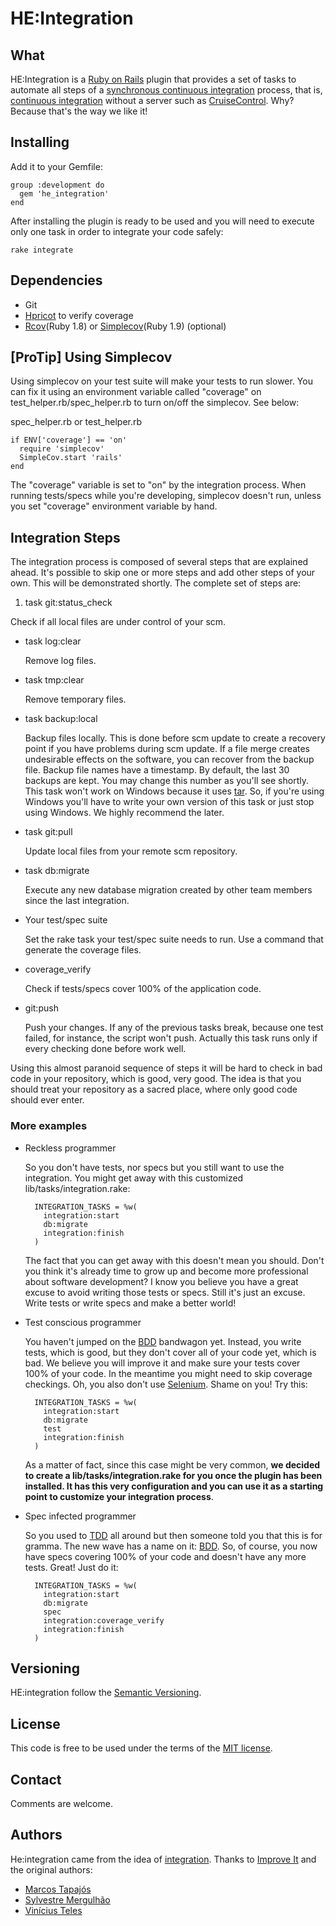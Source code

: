 # HE:Integration

## What

HE:Integration is a [Ruby on Rails][ror] plugin that provides a set of tasks to automate all steps of a [synchronous continuous integration][sci] process, that is, [continuous integration][ci] without a server such as [CruiseControl][cc]. Why? Because that's the way we like it!

## Installing

Add it to your Gemfile:

    group :development do
      gem 'he_integration'
    end

After installing the plugin is ready to be used and you will need to execute only one task in order to integrate your code safely:

    rake integrate

## Dependencies

* Git
* [Hpricot][h] to verify coverage
* [Rcov][rc](Ruby 1.8) or [Simplecov][sc](Ruby 1.9) (optional)

## [ProTip] Using Simplecov

Using simplecov on your test suite will make your tests to run slower. You can fix it using an environment variable called "coverage" on test_helper.rb/spec_helper.rb to turn on/off the simplecov. See below:

spec_helper.rb or test_helper.rb

    if ENV['coverage'] == 'on'
      require 'simplecov'
      SimpleCov.start 'rails'
    end

The "coverage" variable is set to "on" by the integration process. When running tests/specs while you're developing, simplecov doesn't run, unless you set "coverage" environment variable by hand.

## Integration Steps

The integration process is composed of several steps that are explained ahead. It's possible to skip one or more steps and add other steps of your own. This will be demonstrated shortly. The complete set of steps are:

1. task git:status_check

  Check if all local files are under control of your scm.

* task log:clear

  Remove log files.

* task tmp:clear

  Remove temporary files.

* task backup:local

  Backup files locally. This is done before scm update to create a recovery point if you have problems during scm update. If a file merge creates undesirable effects on the software, you can recover from the backup file.
  Backup file names have a timestamp. By default, the last 30 backups are kept. You may change this number as you'll see shortly. This task won't work on Windows because it uses [tar][]. So, if you're using Windows you'll have to write your own version of this task or just stop using Windows. We highly recommend the later.

* task git:pull

  Update local files from your remote scm repository.

* task db:migrate

  Execute any new database migration created by other team members since the last integration.

* Your test/spec suite

  Set the rake task your test/spec suite needs to run. Use a command that generate the coverage files.

* coverage_verify

  Check if tests/specs cover 100% of the application code.

* git:push

  Push your changes. If any of the previous tasks break, because one test failed, for instance, the script won't push. Actually this task runs only if every checking done before work well.

Using this almost paranoid sequence of steps it will be hard to check in bad code in your repository, which is good, very good. The idea is that you should treat your repository as a sacred place, where only good code should ever enter.

### More examples

* Reckless programmer

  So you don't have tests, nor specs but you still want to use the integration. You might get away with this customized lib/tasks/integration.rake:

        INTEGRATION_TASKS = %w(
          integration:start
          db:migrate
          integration:finish
        )

  The fact that you can get away with this doesn't mean you should. Don't you think it's already time to grow up and become more professional about software development? I know you believe you have a great excuse to avoid writing those tests or specs. Still it's just an excuse. Write tests or write specs and make a better world!

* Test conscious programmer

   You haven't jumped on the [BDD][BDD] bandwagon yet. Instead, you write tests, which is good, but they don't cover all of your code yet, which is bad. We believe you will improve it and make sure your tests cover 100% of your code. In the meantime you might need to skip coverage checkings. Oh, you also don't use [Selenium][sor]. Shame on you! Try this:

        INTEGRATION_TASKS = %w(
          integration:start
          db:migrate
          test
          integration:finish
        )

  As a matter of fact, since this case might be very common, **we decided to create a lib/tasks/integration.rake for you once the plugin has been installed. It has this very configuration and you can use it as a starting point to customize your integration process**.

* Spec infected programmer

  So you used to [TDD][TDD] all around but then someone told you that this is for gramma. The new wave has a name on it: [BDD][BDD]. So, of course, you now have specs covering 100% of your code and doesn't have any more tests. Great! Just do it:

        INTEGRATION_TASKS = %w(
          integration:start
          db:migrate
          spec
          integration:coverage_verify
          integration:finish
        )

## Versioning

HE:integration follow the [Semantic Versioning](http://semver.org/).

## License

This code is free to be used under the terms of the [MIT license][mit].

## Contact

Comments are welcome.

## Authors

He:integration came from the idea of [integration](https://github.com/tapajos/integration). Thanks to [Improve It][ii] and the original authors:

* [Marcos Tapajós][mt]
* [Sylvestre Mergulhão][sm]
* [Vinícius Teles][vt]


[piston]:  http://piston.rubyforge.org/
[mt]:    https://github.com/tapajos
[sm]:   https://github.com/mergulhao
[vt]:    http://www.improveit.com.br/vinicius
[f]:    http://rubyforge.org/forum/?group_id=4662
[s]:    http://subversion.tigris.org
[git]:  http://git.or.cz/
[h]:    http://code.whytheluckystiff.net/hpricot
[rc]:    http://eigenclass.org/hiki.rb?rcov
[sc]:    https://github.com/colszowka/simplecov
[sor]:  http://selenium-on-rails.openqa.org
[rs]:    http://rspec.info
[rz]:    http://rubyzip.sourceforge.net/
[ror]:  http://www.rubyonrails.org
[sci]:  http://jamesshore.com/Blog/Why%20I%20Dont%20Like%20CruiseControl.html
[co]:    http://www.improveit.com.br/en/contact
[mit]:  http://www.opensource.org/licenses/mit-license.php
[ci]:   http://martinfowler.com/articles/continuousIntegration.html
[cc]:   http://cruisecontrol.sourceforge.net
[tar]:  http://en.wikipedia.org/wiki/Tar_%28file_format%29
[BDD]:  http://en.wikipedia.org/wiki/Behavior_driven_development
[TDD]:  http://en.wikipedia.org/wiki/Test-driven_development
[ii]:   http://www.improveit.com.br